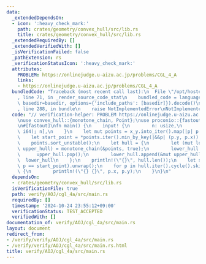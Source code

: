```yaml
---
data:
  _extendedDependsOn:
  - icon: ':heavy_check_mark:'
    path: crates/geometry/convex_hull/src/lib.rs
    title: crates/geometry/convex_hull/src/lib.rs
  _extendedRequiredBy: []
  _extendedVerifiedWith: []
  _isVerificationFailed: false
  _pathExtension: rs
  _verificationStatusIcon: ':heavy_check_mark:'
  attributes:
    PROBLEM: https://onlinejudge.u-aizu.ac.jp/problems/CGL_4_A
    links:
    - https://onlinejudge.u-aizu.ac.jp/problems/CGL_4_A
  bundledCode: "Traceback (most recent call last):\n  File \"/opt/hostedtoolcache/Python/3.10.15/x64/lib/python3.10/site-packages/onlinejudge_verify/documentation/build.py\"\
    , line 71, in _render_source_code_stat\n    bundled_code = language.bundle(stat.path,\
    \ basedir=basedir, options={'include_paths': [basedir]}).decode()\n  File \"/opt/hostedtoolcache/Python/3.10.15/x64/lib/python3.10/site-packages/onlinejudge_verify/languages/rust.py\"\
    , line 288, in bundle\n    raise NotImplementedError\nNotImplementedError\n"
  code: "// verification-helper: PROBLEM https://onlinejudge.u-aizu.ac.jp/problems/CGL_4_A\n\
    \nuse convex_hull::{monotone_chain, Point};\nuse proconio::{fastout, input};\n\
    \n#[fastout]\nfn main() {\n    input! {\n        n: usize,\n        x_y: [(i64,\
    \ i64); n],\n    }\n    let mut points = x_y.into_iter().map(|p| p.into()).collect::<Vec<Point>>();\n\
    \    let start_point = *points.iter().min_by_key(|&&p| (p.y, p.x)).unwrap();\n\
    \    points.sort_unstable();\n    let hull = {\n        let (mut lower_hull, mut\
    \ upper_hull) = monotone_chain(&points, true);\n        lower_hull.pop();\n  \
    \      upper_hull.pop();\n        lower_hull.append(&mut upper_hull);\n      \
    \  lower_hull\n    };\n    println!(\"{}\", hull.len());\n    let start_id = hull.iter().position(|&p|\
    \ p == start_point).unwrap();\n    for p in hull.iter().cycle().skip(start_id).take(hull.len())\
    \ {\n        println!(\"{} {}\", p.x, p.y);\n    }\n}\n"
  dependsOn:
  - crates/geometry/convex_hull/src/lib.rs
  isVerificationFile: true
  path: verify/AOJ/cgl_4a/src/main.rs
  requiredBy: []
  timestamp: '2024-10-24 23:55:12+09:00'
  verificationStatus: TEST_ACCEPTED
  verifiedWith: []
documentation_of: verify/AOJ/cgl_4a/src/main.rs
layout: document
redirect_from:
- /verify/verify/AOJ/cgl_4a/src/main.rs
- /verify/verify/AOJ/cgl_4a/src/main.rs.html
title: verify/AOJ/cgl_4a/src/main.rs
---
```

